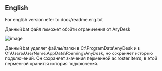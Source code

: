English
-------

For english version refer to docs/readme.eng.txt

Данный bat файл поможет обойти ограничения от AnyDesk

![image](https://github.com/user-attachments/assets/12a6adb3-affd-40c6-834c-ac03dbda3028)

Данный bat удаляет файлы/папки в C:\ProgramData\AnyDesk и в C:\Users\UserName\AppData\Roaming\AnyDesk, но сохраняет историю подключений.
Он сохраняет значения перменной ad.roster.items, в этой перменной хранится история подкоючений.
